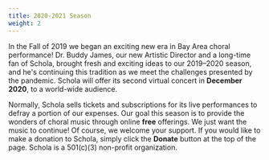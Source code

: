 ```yaml
---
title: 2020-2021 Season
weight: 2
---
```


In the Fall of 2019 we began an exciting new era in Bay Area choral performance! Dr. Buddy James, our new Artistic Director and a long-time fan of Schola, brought fresh and exciting ideas to our 2019–2020 season, and he's continuing this tradition as we meet the challenges presented by the pandemic. Schola will offer its second virtual concert in **December 2020**, to a world-wide audience.

Normally, Schola sells tickets and subscriptions for its live performances to defray a portion of our expenses. Our goal this season is to provide the wonders of choral music through online **free** offerings. We just want the music to continue! Of course, we welcome your support. If you would like to make a donation to Schola, simply click the **Donate** button at the top of the page. Schola is a 501(c)(3) non-profit organization.


